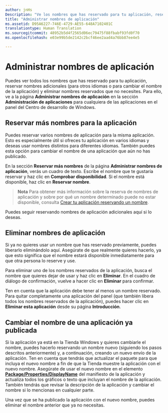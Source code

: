 ```yaml
---
author: jnHs
Description: "Ve los nombres que has reservado para tu aplicación, reserva nombres adicionales (para otros idiomas o para cambiar el nombre de la aplicación) y elimina nombres reservados que ya no necesites."
title: "Administrar nombres de aplicación"
ms.assetid: D95A6227-746E-4729-AE55-648A7102401C
translationtype: Human Translation
ms.sourcegitcommit: 48952b5d4f2565d06ec79475f88fbabf93fd0f70
ms.openlocfilehash: e03e99b5de2142c2bcf46ee2aad4a76bb87ee4e5

---
```


# Administrar nombres de aplicación


Puedes ver todos los nombres que has reservado para tu aplicación, reservar nombres adicionales (para otros idiomas o para cambiar el nombre de la aplicación) y eliminar nombres reservados que no necesites. Para ello, ve a la página **Administrar nombres de aplicación** en la sección **Administración de aplicaciones** para cualquiera de las aplicaciones en el panel del Centro de desarrollo de Windows.

## Reservar más nombres para la aplicación

Puedes reservar varios nombres de aplicación para la misma aplicación. Esto es especialmente útil si ofreces tu aplicación en varios idiomas y deseas usar nombres distintos para diferentes idiomas. También puedes esta opción para cambiar el nombre de una aplicación que aún no has publicado.

En la sección **Reservar más nombres** de la página **Administrar nombres de aplicación**, verás un cuadro de texto. Escribe el nombre que te gustaría reservar y haz clic en **Comprobar disponibilidad**. Si el nombre está disponible, haz clic en **Reservar nombre**.

> **Nota**  Para obtener más información sobre la reserva de nombres de aplicación y sobre por qué un nombre determinado puede no estar disponible, consulta [Crear tu aplicación reservando un nombre](create-your-app-by-reserving-a-name.md).

Puedes seguir reservando nombres de aplicación adicionales aquí si lo deseas.

## Eliminar nombres de aplicación

Si ya no quieres usar un nombre que has reservado previamente, puedes liberarlo eliminándolo aquí. Asegúrate de que realmente quieres hacerlo, ya que esto significa que el nombre estará disponible inmediatamente para que otra persona lo reserve y use.

Para eliminar uno de los nombres reservados de la aplicación, busca el nombre que quieres dejar de usar y haz clic en **Eliminar**. En el cuadro de diálogo de confirmación, vuelve a hacer clic en **Eliminar** para confirmar.

Ten en cuenta que la aplicación debe tener al menos un nombre reservado. Para quitar completamente una aplicación del panel (que también libera todos los nombres reservados de la aplicación), puedes hacer clic en **Eliminar esta aplicación** desde su página **Introducción**.

## Cambiar el nombre de una aplicación ya publicada

Si la aplicación ya está en la Tienda Windows y quieres cambiarle el nombre, puedes hacerlo reservando un nombre nuevo (siguiendo los pasos descritos anteriormente) y, a continuación, creando un nuevo envío de la aplicación. Ten en cuenta que tendrás que actualizar el paquete para que incluya el nuevo nombre a fin de que la Tienda muestre la aplicación con el nuevo nombre. Asegúrate de usar el nuevo nombre en el elemento [**Package/Properties/DisplayName**](https://msdn.microsoft.com/library/windows/apps/dn423240) del manifiesto de la aplicación y actualiza todos los gráficos o texto que incluyan el nombre de la aplicación. También tendrás que revisar la descripción de la aplicación y cambiar el nombre si lo mencionas en cualquier parte.

Una vez que se ha publicado la aplicación con el nuevo nombre, puedes eliminar el nombre anterior que ya no necesitas.

 

 







<!--HONumber=Jun16_HO4-->


